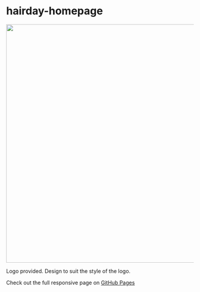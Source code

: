 # hairday-homepage

<img src="https://cdn.dribbble.com/userupload/11586299/file/original-ddb3a467db030c930d8b05a5d009ebd2.png" alt="" width="640" height="auto">

Logo provided. Design to suit the style of the logo.

Check out the full responsive page on <a href="https://marthakatharina.github.io/hairday-homepage/" target="_blank">GitHub Pages</a>
